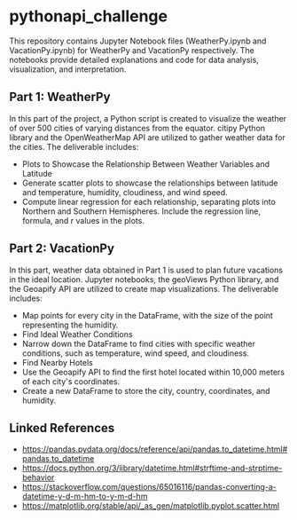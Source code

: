 # pythonapi_challenge
This repository contains Jupyter Notebook files (WeatherPy.ipynb and VacationPy.ipynb) for WeatherPy and VacationPy respectively. The notebooks provide detailed explanations and code for data analysis, visualization, and interpretation.

## Part 1: WeatherPy
In this part of the project, a Python script is created to visualize the weather of over 500 cities of varying distances from the equator. citipy Python library and the OpenWeatherMap API are utilized to gather weather data for the cities. The deliverable includes:
 - Plots to Showcase the Relationship Between Weather Variables and Latitude
 - Generate scatter plots to showcase the relationships between latitude and temperature, humidity, cloudiness, and wind speed.
 - Compute linear regression for each relationship, separating plots into Northern and Southern Hemispheres. Include the regression line, formula, and r values in the plots.

## Part 2: VacationPy
In this part, weather data obtained in Part 1 is used to plan future vacations in the ideal location. Jupyter notebooks, the geoViews Python library, and the Geoapify API are utilized to create map visualizations. The deliverable includes:
 - Map points for every city in the DataFrame, with the size of the point representing the humidity.
 - Find Ideal Weather Conditions
 - Narrow down the DataFrame to find cities with specific weather conditions, such as temperature, wind speed, and cloudiness.
 - Find Nearby Hotels
 - Use the Geoapify API to find the first hotel located within 10,000 meters of each city's coordinates.
 - Create a new DataFrame to store the city, country, coordinates, and humidity.

## Linked References
- https://pandas.pydata.org/docs/reference/api/pandas.to_datetime.html#pandas.to_datetime
- https://docs.python.org/3/library/datetime.html#strftime-and-strptime-behavior
- https://stackoverflow.com/questions/65016116/pandas-converting-a-datetime-y-d-m-hm-to-y-m-d-hm
- https://matplotlib.org/stable/api/_as_gen/matplotlib.pyplot.scatter.html
